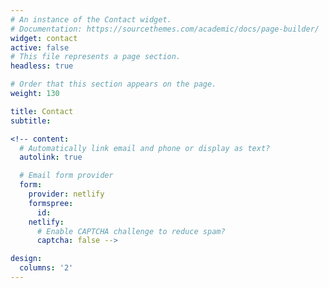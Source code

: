 ```yaml
---
# An instance of the Contact widget.
# Documentation: https://sourcethemes.com/academic/docs/page-builder/
widget: contact
active: false
# This file represents a page section.
headless: true

# Order that this section appears on the page.
weight: 130

title: Contact
subtitle:

<!-- content:
  # Automatically link email and phone or display as text?
  autolink: true

  # Email form provider
  form:
    provider: netlify
    formspree:
      id:
    netlify:
      # Enable CAPTCHA challenge to reduce spam?
      captcha: false -->

design:
  columns: '2'
---
```

